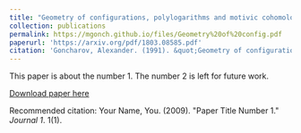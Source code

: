 ```yaml
---
title: "Geometry of configurations, polylogarithms and motivic cohomology"
collection: publications
permalink: https://mgonch.github.io/files/Geometry%20of%20config.pdf
paperurl: 'https://arxiv.org/pdf/1803.08585.pdf'
citation: 'Goncharov, Alexander. (1991). &quot;Geometry of configurations, polylogarthims and motivic cohomology.&quot; <i>Published in Advances Math (1995)</i>. 1(1).'
---
```

This paper is about the number 1. The number 2 is left for future work.

[Download paper here](https://github.com/mgonch/mgonch.github.io/raw/master/files/Geometry%20of%20config.pdf)

Recommended citation: Your Name, You. (2009). "Paper Title Number 1." <i>Journal 1</i>. 1(1).
